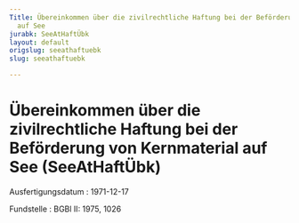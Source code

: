```yaml
---
Title: Übereinkommen über die zivilrechtliche Haftung bei der Beförderung von Kernmaterial
  auf See
jurabk: SeeAtHaftÜbk
layout: default
origslug: seeathaftuebk
slug: seeathaftuebk

---
```


# Übereinkommen über die zivilrechtliche Haftung bei der Beförderung von Kernmaterial auf See (SeeAtHaftÜbk)

Ausfertigungsdatum
:   1971-12-17

Fundstelle
:   BGBl II: 1975, 1026

